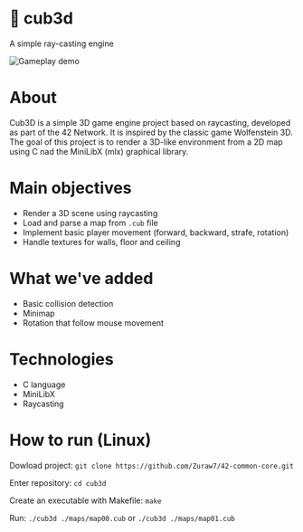 # 🧊 cub3d
A simple ray-casting engine

![Gameplay demo](./cub3d-vid.gif)

# About
Cub3D is a simple 3D game engine project based on raycasting, developed as part of the 42 Network. It is inspired by the classic game Wolfenstein 3D. The goal of this project is to render a 3D-like environment from a 2D map using C nad the MiniLibX (mlx) graphical library.

# Main objectives
- Render a 3D scene using raycasting
- Load and parse a map from ``.cub`` file
- Implement basic player movement (forward, backward, strafe, rotation)
- Handle textures for walls, floor and ceiling

# What we've added
- Basic collision detection
- Minimap
- Rotation that follow mouse movement

# Technologies
- C language
- MiniLibX
- Raycasting

# How to run (Linux)
Dowload project:
``git clone https://github.com/Zuraw7/42-common-core.git``

Enter repository:
``cd cub3d``

Create an executable with Makefile:
``make``

Run:
``./cub3d ./maps/map00.cub`` or ``./cub3d ./maps/map01.cub``
